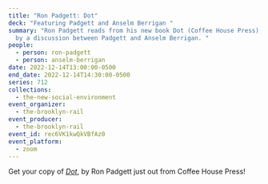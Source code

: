 ```yaml
---
title: "Ron Padgett: Dot"
deck: "Featuring Padgett and Anselm Berrigan "
summary: "Ron Padgett reads from his new book Dot (Coffee House Press), followed
  by a discussion between Padgett and Anselm Berrigan. "
people:
  - person: ron-padgett
  - person: anselm-berrigan
date: 2022-12-14T13:00:00-0500
end_date: 2022-12-14T14:30:00-0500
series: 712
collections:
  - the-new-social-environment
event_organizer:
  - the-brooklyn-rail
event_producer:
  - the-brooklyn-rail
event_id: rec6VK1kwQkVBfAz0
event_platform:
  - zoom
---
```

Get your copy of *[Dot](https://coffeehousepress.org/products/dot)*, by Ron Padgett just out from Coffee House Press!